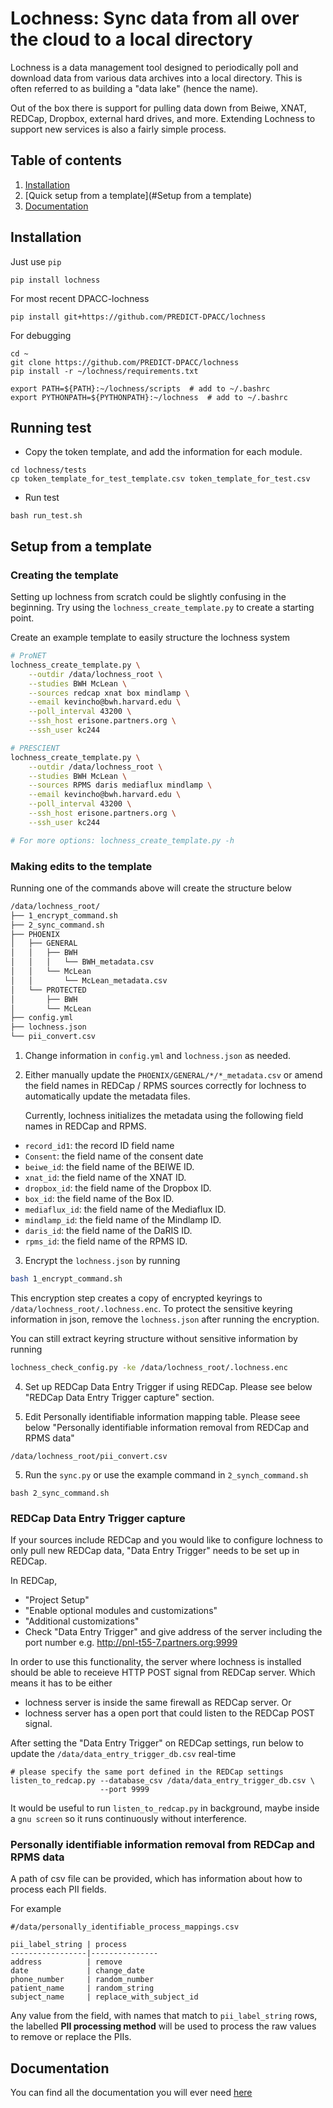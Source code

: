 Lochness: Sync data from all over the cloud to a local directory
================================================================
Lochness is a data management tool designed to periodically poll and 
download data from various data archives into a local directory. This 
is often referred to as building a "data lake" (hence the name).

Out of the box there is support for pulling data down from Beiwe, XNAT, 
REDCap, Dropbox, external hard drives, and more. Extending Lochness to 
support new services is also a fairly simple process.

## Table of contents
1. [Installation](#installation)
2. [Quick setup from a template](#Setup from a template)
3. [Documentation](http://docs.neuroinfo.org/lochness/en/latest/)


## Installation

Just use `pip`

```
pip install lochness
```


For most recent DPACC-lochness

```
pip install git+https://github.com/PREDICT-DPACC/lochness
```


For debugging

```
cd ~
git clone https://github.com/PREDICT-DPACC/lochness
pip install -r ~/lochness/requirements.txt

export PATH=${PATH}:~/lochness/scripts  # add to ~/.bashrc
export PYTHONPATH=${PYTHONPATH}:~/lochness  # add to ~/.bashrc
```


## Running test

- Copy the token template, and add the information for each module.

```
cd lochness/tests
cp token_template_for_test_template.csv token_template_for_test.csv
```

- Run test
```
bash run_test.sh 
```


## Setup from a template

### Creating the template
Setting up lochness from scratch could be slightly confusing in the beginning.
Try using the `lochness_create_template.py` to create a starting point.

Create an example template to easily structure the lochness system

```sh
# ProNET
lochness_create_template.py \
    --outdir /data/lochness_root \
    --studies BWH McLean \
    --sources redcap xnat box mindlamp \
    --email kevincho@bwh.harvard.edu \
    --poll_interval 43200 \
    --ssh_host erisone.partners.org \
    --ssh_user kc244

# PRESCIENT
lochness_create_template.py \
    --outdir /data/lochness_root \
    --studies BWH McLean \
    --sources RPMS daris mediaflux mindlamp \
    --email kevincho@bwh.harvard.edu \
    --poll_interval 43200 \
    --ssh_host erisone.partners.org \
    --ssh_user kc244 

# For more options: lochness_create_template.py -h
```


### Making edits to the template

Running one of the commands above will create the structure below

```sh
/data/lochness_root/
├── 1_encrypt_command.sh
├── 2_sync_command.sh
├── PHOENIX
│   ├── GENERAL
│   │   ├── BWH
│   │   │   └── BWH_metadata.csv
│   │   └── McLean
│   │       └── McLean_metadata.csv
│   └── PROTECTED
│       ├── BWH
│       └── McLean
├── config.yml
├── lochness.json
└── pii_convert.csv
```



1. Change information in `config.yml` and `lochness.json` as needed.


2. Either manually update the `PHOENIX/GENERAL/*/*_metadata.csv` or
   amend the field names in REDCap / RPMS sources correctly for lochness to
   automatically update the metadata files.

   Currently, lochness initializes the metadata using the following field names 
   in REDCap and RPMS.

- `record_id1`: the record ID field name
- `Consent`: the field name of the consent date
- `beiwe_id`: the field name of the BEIWE ID.
- `xnat_id`: the field name of the XNAT ID.
- `dropbox_id`: the field name of the Dropbox ID.
- `box_id`: the field name of the Box ID.
- `mediaflux_id`: the field name of the Mediaflux ID.
- `mindlamp_id`: the field name of the Mindlamp ID.
- `daris_id`: the field name of the DaRIS ID.
- `rpms_id`: the field name of the RPMS ID.


3. Encrypt the `lochness.json` by running

```sh
bash 1_encrypt_command.sh
```

This encryption step creates a copy of encrypted keyrings to
`/data/lochness_root/.lochness.enc`. To protect the sensitive keyring
information in json, remove the `lochness.json` after running the encryption.


You can still extract keyring structure without sensitive information by running

```sh
lochness_check_config.py -ke /data/lochness_root/.lochness.enc
```


4. Set up REDCap Data Entry Trigger if using REDCap. Please see below 
   "REDCap Data Entry Trigger capture" section.


5. Edit Personally identifiable information mapping table. Please seee below
   "Personally identifiable information removal from REDCap and RPMS data"

```
/data/lochness_root/pii_convert.csv
```


5. Run the `sync.py` or use the example command in `2_synch_command.sh`

```
bash 2_sync_command.sh
```


### REDCap Data Entry Trigger capture

If your sources include REDCap and you would like to configure lochness to 
only pull new REDCap data, "Data Entry Trigger" needs to be set up in REDCap.

In REDCap,
- "Project Setup"
- "Enable optional modules and customizations"
- "Additional customizations"
- Check "Data Entry Trigger" and give address of the server including the port number e.g. http://pnl-t55-7.partners.org:9999


In order to use this functionality, the server where lochness is installed
should be able to receieve HTTP POST signal from REDCap server. Which means it
has to be either

- lochness server is inside the same firewall as REDCap server.
    Or
- lochness server has a open port that could listen to the REDCap POST signal.


After setting the "Data Entry Trigger" on REDCap settings, run below to update
the `/data/data_entry_trigger_db.csv` real-time

```
# please specify the same port defined in the REDCap settings
listen_to_redcap.py --database_csv /data/data_entry_trigger_db.csv \
                    --port 9999
```


It would be useful to run `listen_to_redcap.py` in background, maybe inside a
`gnu screen` so it runs continuously without interference.



### Personally identifiable information removal from REDCap and RPMS data

A path of csv file can be provided, which has information about how to process
each PII fields. 

For example

```table
#/data/personally_identifiable_process_mappings.csv

pii_label_string | process
-----------------|---------------
address          | remove
date             | change_date
phone_number     | random_number
patient_name     | random_string
subject_name     | replace_with_subject_id
```

Any value from the field, with names that match to `pii_label_string` rows,
the labelled **PII processing method** will be used to process the raw values
to remove or replace the PIIs.


## Documentation
You can find all the documentation you will ever need [here](https://lochness.readthedocs.io/en/latest/)
